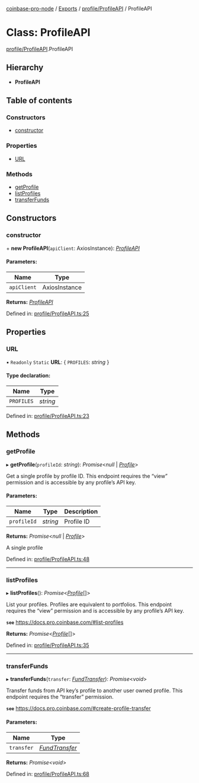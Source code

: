 [coinbase-pro-node](../../README.md) / [Exports](../../modules.md) / [profile/ProfileAPI](../../modules/profile_profileapi.md) / ProfileAPI

# Class: ProfileAPI

[profile/ProfileAPI](../../modules/profile_profileapi.md).ProfileAPI

## Hierarchy

- **ProfileAPI**

## Table of contents

### Constructors

- [constructor](profileapi.profileapi.md#constructor)

### Properties

- [URL](profileapi.profileapi.md#url)

### Methods

- [getProfile](profileapi.profileapi.md#getprofile)
- [listProfiles](profileapi.profileapi.md#listprofiles)
- [transferFunds](profileapi.profileapi.md#transferfunds)

## Constructors

### constructor

\+ **new ProfileAPI**(`apiClient`: AxiosInstance): [_ProfileAPI_](profileapi.profileapi.md)

#### Parameters:

| Name        | Type          |
| ----------- | ------------- |
| `apiClient` | AxiosInstance |

**Returns:** [_ProfileAPI_](profileapi.profileapi.md)

Defined in: [profile/ProfileAPI.ts:25](https://github.com/bennycode/coinbase-pro-node/blob/aa07e6d/src/profile/ProfileAPI.ts#L25)

## Properties

### URL

▪ `Readonly` `Static` **URL**: { `PROFILES`: _string_ }

#### Type declaration:

| Name       | Type     |
| ---------- | -------- |
| `PROFILES` | _string_ |

Defined in: [profile/ProfileAPI.ts:23](https://github.com/bennycode/coinbase-pro-node/blob/aa07e6d/src/profile/ProfileAPI.ts#L23)

## Methods

### getProfile

▸ **getProfile**(`profileId`: _string_): _Promise_<_null_ \| [_Profile_](../../interfaces/profile/profileapi.profile.md)\>

Get a single profile by profile ID. This endpoint requires the “view” permission and is accessible by any profile’s API key.

#### Parameters:

| Name        | Type     | Description |
| ----------- | -------- | ----------- |
| `profileId` | _string_ | Profile ID  |

**Returns:** _Promise_<_null_ \| [_Profile_](../../interfaces/profile/profileapi.profile.md)\>

A single profile

Defined in: [profile/ProfileAPI.ts:48](https://github.com/bennycode/coinbase-pro-node/blob/aa07e6d/src/profile/ProfileAPI.ts#L48)

---

### listProfiles

▸ **listProfiles**(): _Promise_<[_Profile_](../../interfaces/profile/profileapi.profile.md)[]\>

List your profiles. Profiles are equivalent to portfolios. This endpoint requires the “view” permission and is accessible by any profile’s API key.

**`see`** https://docs.pro.coinbase.com/#list-profiles

**Returns:** _Promise_<[_Profile_](../../interfaces/profile/profileapi.profile.md)[]\>

Defined in: [profile/ProfileAPI.ts:35](https://github.com/bennycode/coinbase-pro-node/blob/aa07e6d/src/profile/ProfileAPI.ts#L35)

---

### transferFunds

▸ **transferFunds**(`transfer`: [_FundTransfer_](../../interfaces/profile/profileapi.fundtransfer.md)): _Promise_<_void_\>

Transfer funds from API key’s profile to another user owned profile. This endpoint requires the “transfer” permission.

**`see`** https://docs.pro.coinbase.com/#create-profile-transfer

#### Parameters:

| Name       | Type                                                                  |
| ---------- | --------------------------------------------------------------------- |
| `transfer` | [_FundTransfer_](../../interfaces/profile/profileapi.fundtransfer.md) |

**Returns:** _Promise_<_void_\>

Defined in: [profile/ProfileAPI.ts:68](https://github.com/bennycode/coinbase-pro-node/blob/aa07e6d/src/profile/ProfileAPI.ts#L68)
